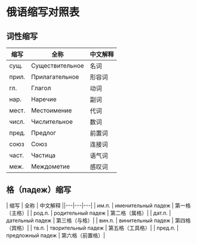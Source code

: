 # 俄语缩写对照表

## 词性缩写

| 缩写 | 全称 | 中文解释 |
|---|---|---|
| сущ. | Существительное | 名词 |
| прил. | Прилагательное | 形容词 |
| гл. | Глагол | 动词 |
| нар. | Наречие | 副词 |
| мест. | Местоимение | 代词 |
| числ. | Числительное | 数词 |
| пред. | Предлог | 前置词 |
| союз | Союз | 连接词 |
| част. | Частица | 语气词 |
| меж. | Междометие | 感叹词 |

## 格（падеж）缩写

| 缩写 | 全称 | 中文解释 ||---|---|---|
| им.п. | именительный падеж | 第一格（主格）|
| род.п. | родительный падеж | 第二格（属格）|
| дат.п. | дательный падеж | 第三格（与格）|
| вин.п. | винительный падеж | 第四格（宾格）|
| тв.п. | творительный падеж | 第五格（工具格）|
| пред.п. | предложный падеж | 第六格（前置格）|
